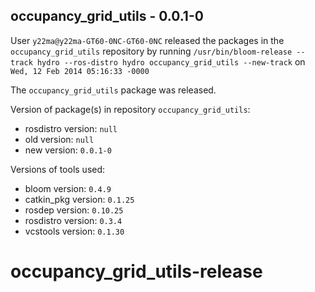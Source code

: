 ## occupancy_grid_utils - 0.0.1-0

User `y22ma@y22ma-GT60-0NC-GT60-0NC` released the packages in the `occupancy_grid_utils` repository by running `/usr/bin/bloom-release --track hydro --ros-distro hydro occupancy_grid_utils --new-track` on `Wed, 12 Feb 2014 05:16:33 -0000`

The `occupancy_grid_utils` package was released.

Version of package(s) in repository `occupancy_grid_utils`:
- rosdistro version: `null`
- old version: `null`
- new version: `0.0.1-0`

Versions of tools used:
- bloom version: `0.4.9`
- catkin_pkg version: `0.1.25`
- rosdep version: `0.10.25`
- rosdistro version: `0.3.4`
- vcstools version: `0.1.30`


occupancy_grid_utils-release
============================
